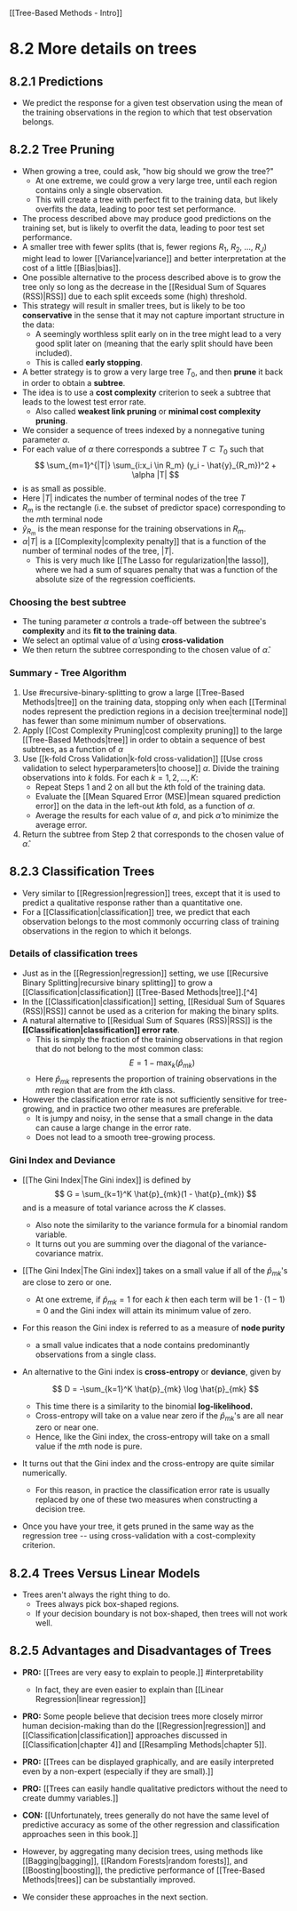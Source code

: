 [[Tree-Based Methods - Intro]]

# 8.2 More details on trees

## 8.2.1 Predictions

* We predict the response for a given test observation using the mean of the training observations in the region to which that test observation belongs.

## 8.2.2 Tree Pruning

* When growing a tree, could ask, "how big should we grow the tree?"
    * At one extreme, we could grow a very large tree, until each region contains only a single observation.
    * This will create a tree with perfect fit to the training data, but likely overfits the data, leading to poor test set performance.
* The process described above may produce good predictions on the training set, but is likely to overfit the data, leading to poor test set performance.
* A smaller tree with fewer splits (that is, fewer regions $R_1$, $R_2$, ..., $R_J$) might lead to lower [[Variance|variance]] and better interpretation at the cost of a little [[Bias|bias]].
* One possible alternative to the process described above is to grow the tree only so long as the decrease in the [[Residual Sum of Squares (RSS)|RSS]] due to each split exceeds some (high) threshold.
* This strategy will result in smaller trees, but is likely to be too **conservative** in the sense that it may not capture important structure in the data:
    * A seemingly worthless split early on in the tree might lead to a very good split later on (meaning that the early split should have been included).
    * This is called **early stopping**.
* A better strategy is to grow a very large tree $T_0$, and then **prune** it back in order to obtain a **subtree**.
* The idea is to use a **cost complexity** criterion to seek a subtree that leads to the lowest test error rate.
    * Also called **weakest link pruning** or **minimal cost complexity pruning**.
* We consider a sequence of trees indexed by a nonnegative tuning parameter $\alpha$.
* For each value of $\alpha$ there corresponds a subtree $T \subset T_0$ such that
$$
\sum_{m=1}^{|T|} \sum_{i:x_i \in R_m} (y_i - \hat{y}_{R_m})^2 + \alpha |T|
$$
* is as small as possible.
* Here $|T|$ indicates the number of terminal nodes of the tree $T$
* $R_m$ is the rectangle (i.e. the subset of predictor space) corresponding to the $m$th terminal node
* $\hat{y}_{R_m}$ is the mean response for the training observations in $R_m$.
* $\alpha|T|$ is a [[Complexity|complexity penalty]] that is a function of the number of terminal nodes of the tree, $|T|$.
    * This is very much like [[The Lasso for regularization|the lasso]], where we had a sum of squares penalty that was a function of the absolute size of the regression coefficients.

### Choosing the best subtree

* The tuning parameter $\alpha$ controls a trade-off between the subtree's **complexity** and its **fit to the training data**.
* We select an optimal value of $\widehat{\alpha}$ using **cross-validation**
* We then return the subtree corresponding to the chosen value of $\widehat{\alpha}$.

### Summary - Tree Algorithm

1. Use #recursive-binary-splitting to grow a large [[Tree-Based Methods|tree]] on the training data, stopping only when each [[Terminal nodes represent the prediction regions in a decision tree|terminal node]] has fewer than some minimum number of observations.
2. Apply [[Cost Complexity Pruning|cost complexity pruning]] to the large [[Tree-Based Methods|tree]] in order to obtain a sequence of best subtrees, as a function of $\alpha$
3. Use [[k-fold Cross Validation|k-fold cross-validation]] [[Use cross validation to select hyperparameters|to choose]] $\alpha$. Divide the training observations into $k$ folds. For each $k = 1, 2, ..., K$:
    * Repeat Steps 1 and 2 on all but the $k$th fold of the training data.
    * Evaluate the [[Mean Squared Error (MSE)|mean squared prediction error]] on the data in the left-out $k$th fold, as a function of $\alpha$.
    * Average the results for each value of $\alpha$, and pick $\widehat{\alpha}$ to minimize the average error.
4. Return the subtree from Step 2 that corresponds to the chosen value of $\widehat{\alpha}$.

## 8.2.3 Classification Trees

* Very similar to [[Regression|regression]] trees, except that it is used to predict a qualitative response rather than a quantitative one.
* For a [[Classification|classification]] tree, we predict that each observation belongs to the most commonly occurring class of training observations in the region to which it belongs.
  
### Details of classification trees

* Just as in the [[Regression|regression]] setting, we use [[Recursive Binary Splitting|recursive binary splitting]] to grow a [[Classification|classification]] [[Tree-Based Methods|tree]].[^4]
* In the [[Classification|classification]] setting, [[Residual Sum of Squares (RSS)|RSS]] cannot be used as a criterion for making the binary splits.
* A natural alternative to [[Residual Sum of Squares (RSS)|RSS]] is the **[[Classification|classification]] error rate**.
    * This is simply the fraction of the training observations in that region that do not belong to the most common class:    $$
    E = 1 - \max_k(\hat{p}_{mk})
    $$
    * Here $\hat{p}_{mk}$ represents the proportion of training observations in the $m$th region that are from the $k$th class.
* However the classification error rate is not sufficiently sensitive for tree-growing, and in practice two other measures are preferable.
    * It is jumpy and noisy, in the sense that a small change in the data can cause a large change in the error rate.
    * Does not lead to a smooth tree-growing process.

### Gini Index and Deviance

* [[The Gini Index|The Gini index]] is defined by$$
    G = \sum_{k=1}^K \hat{p}_{mk}(1 - \hat{p}_{mk})
    $$
    and is a measure of total variance across the $K$ classes.
    * Also note the similarity to the variance formula for a binomial random variable.
    * It turns out you are summing over the diagonal of the variance-covariance matrix.
* [[The Gini Index|The Gini index]] takes on a small value if all of the $\hat{p}_{mk}$'s are close to zero or one.
    * At one extreme, if $\hat{p}_{mk} = 1$ for each $k$ then each term will be $1 \cdot (1 - 1) = 0$ and the Gini index will attain its minimum value of zero.
* For this reason the Gini index is referred to as a measure of **node purity**
    * a small value indicates that a node contains predominantly observations from a single class.
* An alternative to the Gini index is **cross-entropy** or **deviance**, given by

    $$
    D = -\sum_{k=1}^K \hat{p}_{mk} \log \hat{p}_{mk}
    $$
    * This time there is a similarity to the binomial **log-likelihood.**
    * Cross-entropy will take on a value near zero if the $\hat{p}_{mk}$'s are all near zero or near one.
    * Hence, like the Gini index, the cross-entropy will take on a small value if the $m$th node is pure.
* It turns out that the Gini index and the cross-entropy are quite similar numerically.
    * For this reason, in practice the classification error rate is usually replaced by one of these two measures when constructing a decision tree.

* Once you have your tree, it gets pruned in the same way as the regression tree -- using cross-validation with a cost-complexity criterion.

## 8.2.4 Trees Versus Linear Models

* Trees aren't always the right thing to do.
    * Trees always pick box-shaped regions.
    * If your decision boundary is not box-shaped, then trees will not work well.

## 8.2.5 Advantages and Disadvantages of Trees

* **PRO:** [[Trees are very easy to explain to people.]] #interpretability 
    * In fact, they are even easier to explain than [[Linear Regression|linear regression]] 
* **PRO:** Some people believe that decision trees more closely mirror human decision-making than do the [[Regression|regression]] and [[Classification|classification]] approaches discussed in [[Classification|chapter 4]] and [[Resampling Methods|chapter 5]].
* **PRO:** [[Trees can be displayed graphically, and are easily interpreted even by a non-expert (especially if they are small).]]
* **PRO:** [[Trees can easily handle qualitative predictors without the need to create dummy variables.]]
* **CON:** [[Unfortunately, trees generally do not have the same level of predictive accuracy as some of the other regression and classification approaches seen in this book.]]

* However, by aggregating many decision trees, using methods like [[Bagging|bagging]], [[Random Forests|random forests]], and [[Boosting|boosting]], the predictive performance of [[Tree-Based Methods|trees]] can be substantially improved.
* We consider these approaches in the next section.

[^1]: [[Terminal nodes represent the prediction regions in a decision tree]]
[^2]: [[Internal nodes are the splits inside a decision tree before the terminal node]]
[^3]: [[The predictor space is the set of possible values for X_1, X_2, ..., X_p]]